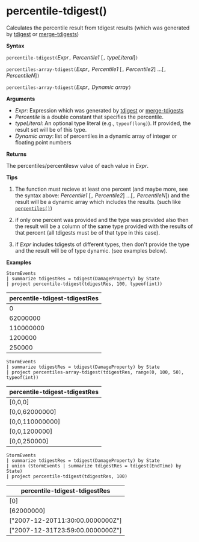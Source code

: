 # percentile-tdigest()

Calculates the percentile result from tdigest results (which was generated by [tdigest](tdigest-aggfunction.md) or [merge-tdigests](merge-tdigests-aggfunction.md))

**Syntax**

`percentile-tdigest(`*Expr*`,` *Percentile1* [`,` *typeLiteral*]`)`

`percentiles-array-tdigest(`*Expr*`,` *Percentile1* [`,` *Percentile2*] ...[`,` *PercentileN*]`)`

`percentiles-array-tdigest(`*Expr*`,` *Dynamic array*`)`

**Arguments**

* *Expr*: Expression which was generated by [tdigest](tdigest-aggfunction.md) or [merge-tdigests](merge-tdigests-aggfunction.md)
* *Percentile* is a double constant that specifies the percentile.
* *typeLiteral*: An optional type literal (e.g., `typeof(long)`). If provided, the result set will be of this type. 
* *Dynamic array*: list of percentiles in a dynamic array of integer or floating point numbers

**Returns**

The percentiles/percentilesw value of each value in *Expr*.

**Tips**

1) The function must recieve at least one percent (and maybe more, see the syntax above: *Percentile1* [`,` *Percentile2*] ...[`,` *PercentileN*]) and the result will be
  a dynamic array which includes the results. (such like [`percentiles()`](percentiles-aggfunction.md))
  
2) if only one percent was provided and the type was provided also then the result will be a column of the same type provided with the results of that percent (all tdigests must be of that type in this case).

3) if *Expr* includes tdigests of different types, then don't provide the type and the result will be of type dynamic. (see examples below).

**Examples**

```kusto
StormEvents
| summarize tdigestRes = tdigest(DamageProperty) by State
| project percentile-tdigest(tdigestRes, 100, typeof(int))
```

|percentile-tdigest-tdigestRes|
|---|
|0|
|62000000|
|110000000|
|1200000|
|250000|


```kusto
StormEvents
| summarize tdigestRes = tdigest(DamageProperty) by State
| project percentiles-array-tdigest(tdigestRes, range(0, 100, 50), typeof(int))
```

|percentile-tdigest-tdigestRes|
|---|
|[0,0,0]|
|[0,0,62000000]|
|[0,0,110000000]|
|[0,0,1200000]|
|[0,0,250000]|


```kusto
StormEvents
| summarize tdigestRes = tdigest(DamageProperty) by State
| union (StormEvents | summarize tdigestRes = tdigest(EndTime) by State)
| project percentile-tdigest(tdigestRes, 100)
```

|percentile-tdigest-tdigestRes|
|---|
|[0]|
|[62000000]|
|["2007-12-20T11:30:00.0000000Z"]|
|["2007-12-31T23:59:00.0000000Z"]|


